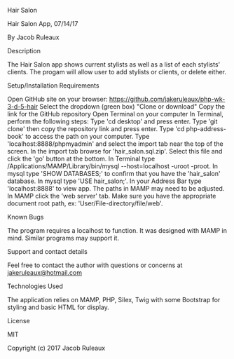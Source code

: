 Hair Salon

Hair Salon App, 07/14/17

By Jacob Ruleaux

Description

The Hair Salon app shows current stylists as well as a list of each stylists' clients. The progam will allow user to add stylists or clients, or delete either.

Setup/Installation Requirements

Open GitHub site on your browser: https://github.com/jakeruleaux/php-wk-3-d-5-hair
Select the dropdown (green box) "Clone or download"
Copy the link for the GitHub repository
Open Terminal on your computer
In Terminal, perform the following steps:
Type 'cd desktop' and press enter.
Type 'git clone' then copy the repository link and press enter.
Type 'cd php-address-book' to access the path on your computer.
Type 'localhost:8888/phpmyadmin' and select the import tab near the top of the screen. In the import tab browse for 'hair_salon.sql.zip'.
Select this file and click the 'go' button at the bottom.
In Terminal type /Applications/MAMP/Library/bin/mysql --host=localhost -uroot -proot.
In mysql type 'SHOW DATABASES;' to confirm that you have the 'hair_salon' database.
In mysql type 'USE hair_salon;'.
In your Address Bar type 'localhost:8888' to view app.
The paths in MAMP may need to be adjusted. In MAMP click the 'web server' tab. Make sure you have the appropriate document root path, ex: 'User/File-directory/file/web'.

Known Bugs

The program requires a localhost to function. It was designed with MAMP in mind. Similar programs may support it.

Support and contact details

Feel free to contact the author with questions or concerns at jakeruleaux@hotmail.com

Technologies Used

The application relies on MAMP, PHP, Silex, Twig with some Bootstrap for styling and basic HTML for display.

License

MIT

Copyright (c) 2017 Jacob Ruleaux
